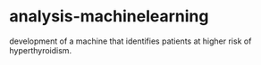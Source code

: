 # analysis-machinelearning
development of a machine that identifies patients at higher risk of hyperthyroidism.
